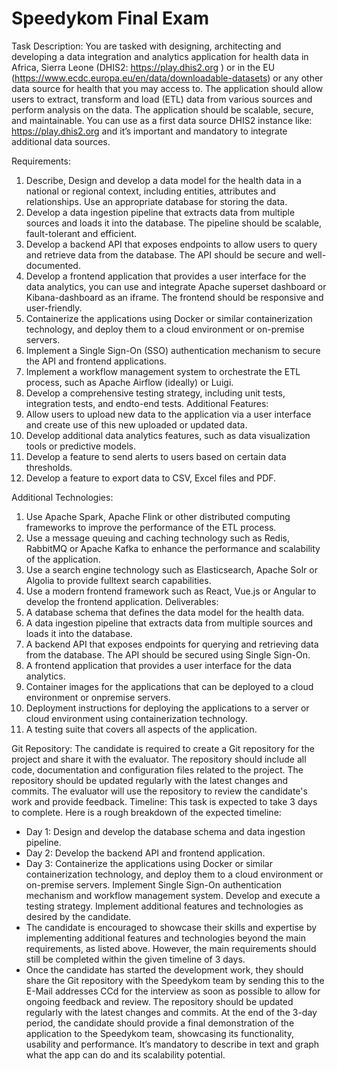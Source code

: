 # Speedykom Final Exam

Task Description:
You are tasked with designing, architecting and developing a data integration and analytics
application for health data in Africa, Sierra Leone (DHIS2: https://play.dhis2.org ) or in the EU
(https://www.ecdc.europa.eu/en/data/downloadable-datasets) or any other data source for health
that you may access to. The application should allow users to extract, transform and load (ETL) data
from various sources and perform analysis on the data. The application should be scalable, secure,
and maintainable. You can use as a first data source DHIS2 instance like: https://play.dhis2.org and
it’s important and mandatory to integrate additional data sources.

Requirements:
1. Describe, Design and develop a data model for the health data in a national or regional
context, including entities, attributes and relationships. Use an appropriate database for
storing the data.
2. Develop a data ingestion pipeline that extracts data from multiple sources and loads it into
the database. The pipeline should be scalable, fault-tolerant and efficient.
3. Develop a backend API that exposes endpoints to allow users to query and retrieve data
from the database. The API should be secure and well-documented.
4. Develop a frontend application that provides a user interface for the data analytics, you can
use and integrate Apache superset dashboard or Kibana-dashboard as an iframe. The
frontend should be responsive and user-friendly.
5. Containerize the applications using Docker or similar containerization technology, and
deploy them to a cloud environment or on-premise servers.
6. Implement a Single Sign-On (SSO) authentication mechanism to secure the API and frontend
applications.
7. Implement a workflow management system to orchestrate the ETL process, such as Apache
Airflow (ideally) or Luigi.
8. Develop a comprehensive testing strategy, including unit tests, integration tests, and endto-end tests.
Additional Features:
1. Allow users to upload new data to the application via a user interface and create use of this
new uploaded or updated data.
2. Develop additional data analytics features, such as data visualization tools or predictive
models.
3. Develop a feature to send alerts to users based on certain data thresholds.
4. Develop a feature to export data to CSV, Excel files and PDF.

Additional Technologies:
1. Use Apache Spark, Apache Flink or other distributed computing frameworks to improve the
performance of the ETL process.
2. Use a message queuing and caching technology such as Redis, RabbitMQ or Apache Kafka to
enhance the performance and scalability of the application.
3. Use a search engine technology such as Elasticsearch, Apache Solr or Algolia to provide fulltext search capabilities.
4. Use a modern frontend framework such as React, Vue.js or Angular to develop the frontend
application.
Deliverables:
1. A database schema that defines the data model for the health data.
2. A data ingestion pipeline that extracts data from multiple sources and loads it into the
database.
3. A backend API that exposes endpoints for querying and retrieving data from the database.
The API should be secured using Single Sign-On.
4. A frontend application that provides a user interface for the data analytics.
5. Container images for the applications that can be deployed to a cloud environment or onpremise servers.
6. Deployment instructions for deploying the applications to a server or cloud environment
using containerization technology.
7. A testing suite that covers all aspects of the application.

Git Repository:
The candidate is required to create a Git repository for the project and share it with the evaluator.
The repository should include all code, documentation and configuration files related to the project.
The repository should be updated regularly with the latest changes and commits. The evaluator will
use the repository to review the candidate's work and provide feedback.
Timeline:
This task is expected to take 3 days to complete. Here is a rough breakdown of the expected
timeline:

- Day 1: Design and develop the database schema and data ingestion pipeline.
- Day 2: Develop the backend API and frontend application.
- Day 3: Containerize the applications using Docker or similar containerization technology, and
deploy them to a cloud environment or on-premise servers. Implement Single Sign-On
authentication mechanism and workflow management system. Develop and execute a
testing strategy. Implement additional features and technologies as desired by the
candidate.
- The candidate is encouraged to showcase their skills and expertise by implementing
additional features and technologies beyond the main requirements, as listed above.
However, the main requirements should still be completed within the given timeline of 3
days.
- Once the candidate has started the development work, they should share the Git repository
with the Speedykom team by sending this to the E-Mail addresses CCd for the interview as
soon as possible to allow for ongoing feedback and review. The repository should be updated
regularly with the latest changes and commits. At the end of the 3-day period, the candidate
should provide a final demonstration of the application to the Speedykom team, showcasing
its functionality, usability and performance. It’s mandatory to describe in text and graph
what the app can do and its scalability potential. 